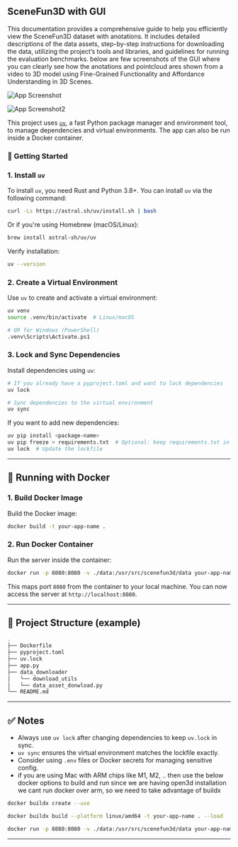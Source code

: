 ## SceneFun3D with GUI


This documentation provides a comprehensive guide to help you efficiently view the SceneFun3D dataset with anotations. It includes detailed descriptions of the data assets, step-by-step instructions for downloading the data, utilizing the project’s tools and libraries, and guidelines for running the evaluation benchmarks.
below are few screenshots of the GUI where you can clearly see how the anotations and pointcloud ares shown from a video to 3D model using Fine-Grained Functionality and Affordance Understanding in 3D Scenes.


![App Screenshot](assets/rgb_laserscan.png)


![App Screenshot2](assets/anotations.png)


This project uses [`uv`](https://github.com/astral-sh/uv), a fast Python package manager and environment tool, to manage dependencies and virtual environments. The app can also be run inside a Docker container.
### 🚀 Getting Started

### 1. Install `uv`

To install `uv`, you need Rust and Python 3.8+. You can install `uv` via the following command:

```bash
curl -Ls https://astral.sh/uv/install.sh | bash
```

Or if you're using Homebrew (macOS/Linux):

```bash
brew install astral-sh/uv/uv
```

Verify installation:

```bash
uv --version
```

### 2. Create a Virtual Environment

Use `uv` to create and activate a virtual environment:

```bash
uv venv
source .venv/bin/activate  # Linux/macOS

# OR for Windows (PowerShell)
.venv\Scripts\Activate.ps1
```

### 3. Lock and Sync Dependencies

Install dependencies using `uv`:

```bash
# If you already have a pyproject.toml and want to lock dependencies
uv lock

# Sync dependencies to the virtual environment
uv sync
```

If you want to add new dependencies:

```bash
uv pip install <package-name>
uv pip freeze > requirements.txt  # Optional: keep requirements.txt in sync
uv lock  # Update the lockfile
```

---

## 🐳 Running with Docker

### 1. Build Docker Image

Build the Docker image:

```bash
docker build -t your-app-name .
```

### 2. Run Docker Container

Run the server inside the container:

```bash
docker run -p 8080:8080 -v ./data:/usr/src/scenefun3d/data your-app-name
```

This maps port `8080` from the container to your local machine. You can now access the server at `http://localhost:8080`.

---

## 📂 Project Structure (example)

```bash
.
├── Dockerfile
├── pyproject.toml
├── uv.lock
├── app.py
├── data_downloader
│   └── download_utils
│   └── data_asset_donwload.py
└── README.md
```

---

## ✅ Notes

- Always use `uv lock` after changing dependencies to keep `uv.lock` in sync.
- `uv sync` ensures the virtual environment matches the lockfile exactly.
- Consider using `.env` files or Docker secrets for managing sensitive config.
- if you are using Mac with ARM chips like M1, M2, .. then use the below docker options to build and run since we are having open3d installation we cant run docker over arm, so we need to take advantage of buildx
```bash
docker buildx create --use

docker buildx build --platform linux/amd64 -t your-app-name . --load

docker run -p 8080:8080 -v ./data:/usr/src/scenefun3d/data your-app-name
```
---




